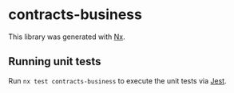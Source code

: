 # contracts-business

This library was generated with [Nx](https://nx.dev).

## Running unit tests

Run `nx test contracts-business` to execute the unit tests via [Jest](https://jestjs.io).

